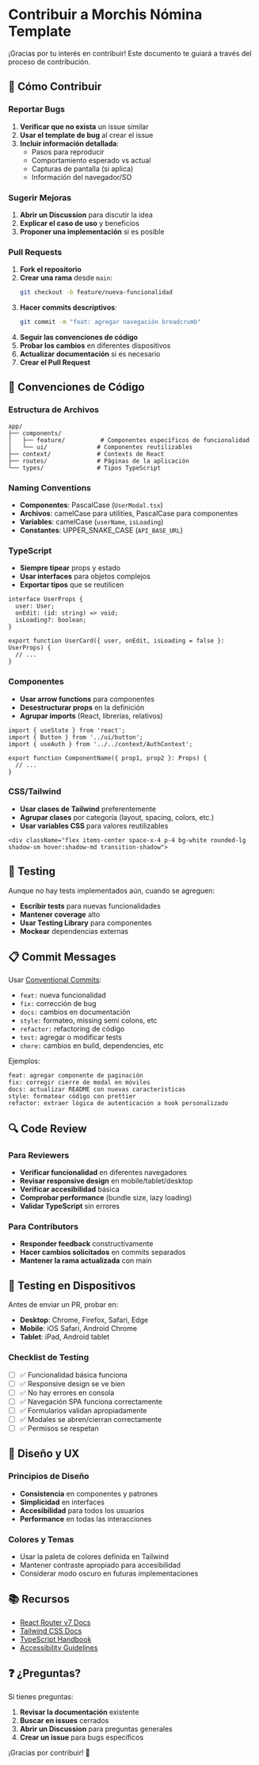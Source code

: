 # Contribuir a Morchis Nómina Template

¡Gracias por tu interés en contribuir! Este documento te guiará a través del proceso de contribución.

## 🚀 Cómo Contribuir

### Reportar Bugs

1. **Verificar que no exista** un issue similar
2. **Usar el template de bug** al crear el issue
3. **Incluir información detallada**:
   - Pasos para reproducir
   - Comportamiento esperado vs actual
   - Capturas de pantalla (si aplica)
   - Información del navegador/SO

### Sugerir Mejoras

1. **Abrir un Discussion** para discutir la idea
2. **Explicar el caso de uso** y beneficios
3. **Proponer una implementación** si es posible

### Pull Requests

1. **Fork el repositorio**
2. **Crear una rama** desde `main`:
   ```bash
   git checkout -b feature/nueva-funcionalidad
   ```
3. **Hacer commits descriptivos**:
   ```bash
   git commit -m "feat: agregar navegación breadcrumb"
   ```
4. **Seguir las convenciones de código**
5. **Probar los cambios** en diferentes dispositivos
6. **Actualizar documentación** si es necesario
7. **Crear el Pull Request**

## 📝 Convenciones de Código

### Estructura de Archivos
```
app/
├── components/
│   ├── feature/          # Componentes específicos de funcionalidad
│   └── ui/              # Componentes reutilizables
├── context/             # Contexts de React
├── routes/              # Páginas de la aplicación
└── types/               # Tipos TypeScript
```

### Naming Conventions
- **Componentes**: PascalCase (`UserModal.tsx`)
- **Archivos**: camelCase para utilities, PascalCase para componentes
- **Variables**: camelCase (`userName`, `isLoading`)
- **Constantes**: UPPER_SNAKE_CASE (`API_BASE_URL`)

### TypeScript
- **Siempre tipear** props y estado
- **Usar interfaces** para objetos complejos
- **Exportar tipos** que se reutilicen

```tsx
interface UserProps {
  user: User;
  onEdit: (id: string) => void;
  isLoading?: boolean;
}

export function UserCard({ user, onEdit, isLoading = false }: UserProps) {
  // ...
}
```

### Componentes
- **Usar arrow functions** para componentes
- **Desestructurar props** en la definición
- **Agrupar imports** (React, librerías, relativos)

```tsx
import { useState } from 'react';
import { Button } from '../ui/button';
import { useAuth } from '../../context/AuthContext';

export function ComponentName({ prop1, prop2 }: Props) {
  // ...
}
```

### CSS/Tailwind
- **Usar clases de Tailwind** preferentemente
- **Agrupar clases** por categoría (layout, spacing, colors, etc.)
- **Usar variables CSS** para valores reutilizables

```tsx
<div className="flex items-center space-x-4 p-4 bg-white rounded-lg shadow-sm hover:shadow-md transition-shadow">
```

## 🧪 Testing

Aunque no hay tests implementados aún, cuando se agreguen:

- **Escribir tests** para nuevas funcionalidades
- **Mantener coverage** alto
- **Usar Testing Library** para componentes
- **Mockear** dependencias externas

## 📋 Commit Messages

Usar [Conventional Commits](https://www.conventionalcommits.org/):

- `feat:` nueva funcionalidad
- `fix:` corrección de bug
- `docs:` cambios en documentación
- `style:` formateo, missing semi colons, etc
- `refactor:` refactoring de código
- `test:` agregar o modificar tests
- `chore:` cambios en build, dependencies, etc

Ejemplos:
```
feat: agregar componente de paginación
fix: corregir cierre de modal en móviles
docs: actualizar README con nuevas características
style: formatear código con prettier
refactor: extraer lógica de autenticación a hook personalizado
```

## 🔍 Code Review

### Para Reviewers
- **Verificar funcionalidad** en diferentes navegadores
- **Revisar responsive design** en mobile/tablet/desktop
- **Verificar accesibilidad** básica
- **Comprobar performance** (bundle size, lazy loading)
- **Validar TypeScript** sin errores

### Para Contributors
- **Responder feedback** constructivamente
- **Hacer cambios solicitados** en commits separados
- **Mantener la rama actualizada** con main

## 📱 Testing en Dispositivos

Antes de enviar un PR, probar en:

- **Desktop**: Chrome, Firefox, Safari, Edge
- **Mobile**: iOS Safari, Android Chrome
- **Tablet**: iPad, Android tablet

### Checklist de Testing
- [ ] ✅ Funcionalidad básica funciona
- [ ] ✅ Responsive design se ve bien
- [ ] ✅ No hay errores en consola
- [ ] ✅ Navegación SPA funciona correctamente
- [ ] ✅ Formularios validan apropiadamente
- [ ] ✅ Modales se abren/cierran correctamente
- [ ] ✅ Permisos se respetan

## 🎨 Diseño y UX

### Principios de Diseño
- **Consistencia** en componentes y patrones
- **Simplicidad** en interfaces
- **Accesibilidad** para todos los usuarios
- **Performance** en todas las interacciones

### Colores y Temas
- Usar la paleta de colores definida en Tailwind
- Mantener contraste apropiado para accesibilidad
- Considerar modo oscuro en futuras implementaciones

## 📚 Recursos

- [React Router v7 Docs](https://reactrouter.com/)
- [Tailwind CSS Docs](https://tailwindcss.com/docs)
- [TypeScript Handbook](https://www.typescriptlang.org/docs/)
- [Accessibility Guidelines](https://www.w3.org/WAI/WCAG21/quickref/)

## ❓ ¿Preguntas?

Si tienes preguntas:
1. **Revisar la documentación** existente
2. **Buscar en issues** cerrados
3. **Abrir un Discussion** para preguntas generales
4. **Crear un issue** para bugs específicos

¡Gracias por contribuir! 🎉
